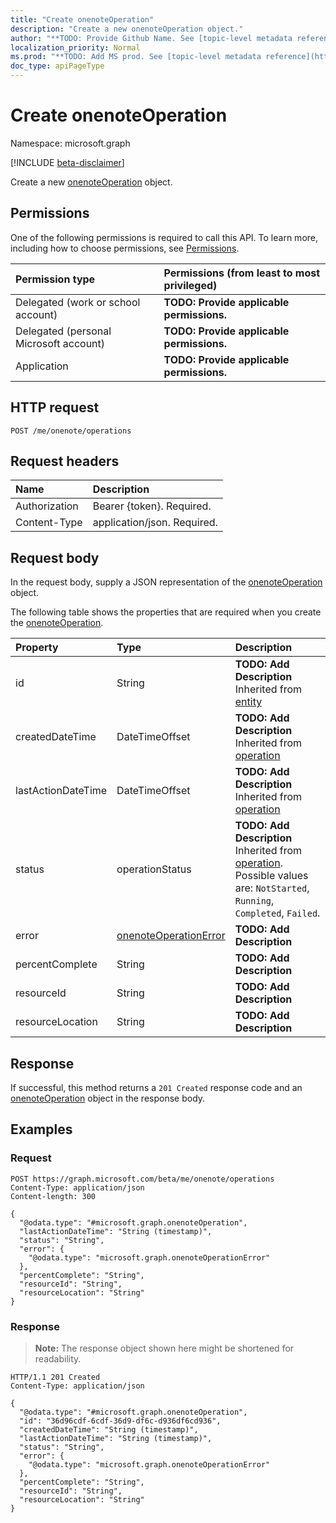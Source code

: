 ```yaml
---
title: "Create onenoteOperation"
description: "Create a new onenoteOperation object."
author: "**TODO: Provide Github Name. See [topic-level metadata reference](https://msgo.azurewebsites.net/add/document/guidelines/metadata.html#topic-level-metadata)**"
localization_priority: Normal
ms.prod: "**TODO: Add MS prod. See [topic-level metadata reference](https://msgo.azurewebsites.net/add/document/guidelines/metadata.html#topic-level-metadata)**"
doc_type: apiPageType
---
```


# Create onenoteOperation
Namespace: microsoft.graph

[!INCLUDE [beta-disclaimer](../../includes/beta-disclaimer.md)]

Create a new [onenoteOperation](../resources/onenoteoperation.md) object.

## Permissions
One of the following permissions is required to call this API. To learn more, including how to choose permissions, see [Permissions](/graph/permissions-reference).

|Permission type|Permissions (from least to most privileged)|
|:---|:---|
|Delegated (work or school account)|**TODO: Provide applicable permissions.**|
|Delegated (personal Microsoft account)|**TODO: Provide applicable permissions.**|
|Application|**TODO: Provide applicable permissions.**|

## HTTP request

<!-- {
  "blockType": "ignored"
}
-->
``` http
POST /me/onenote/operations
```

## Request headers
|Name|Description|
|:---|:---|
|Authorization|Bearer {token}. Required.|
|Content-Type|application/json. Required.|

## Request body
In the request body, supply a JSON representation of the [onenoteOperation](../resources/onenoteoperation.md) object.

The following table shows the properties that are required when you create the [onenoteOperation](../resources/onenoteoperation.md).

|Property|Type|Description|
|:---|:---|:---|
|id|String|**TODO: Add Description** Inherited from [entity](../resources/entity.md)|
|createdDateTime|DateTimeOffset|**TODO: Add Description** Inherited from [operation](../resources/operation.md)|
|lastActionDateTime|DateTimeOffset|**TODO: Add Description** Inherited from [operation](../resources/operation.md)|
|status|operationStatus|**TODO: Add Description** Inherited from [operation](../resources/operation.md). Possible values are: `NotStarted`, `Running`, `Completed`, `Failed`.|
|error|[onenoteOperationError](../resources/onenoteoperationerror.md)|**TODO: Add Description**|
|percentComplete|String|**TODO: Add Description**|
|resourceId|String|**TODO: Add Description**|
|resourceLocation|String|**TODO: Add Description**|



## Response

If successful, this method returns a `201 Created` response code and an [onenoteOperation](../resources/onenoteoperation.md) object in the response body.

## Examples

### Request
<!-- {
  "blockType": "request",
  "name": "create_onenoteoperation_from_"
}
-->
``` http
POST https://graph.microsoft.com/beta/me/onenote/operations
Content-Type: application/json
Content-length: 300

{
  "@odata.type": "#microsoft.graph.onenoteOperation",
  "lastActionDateTime": "String (timestamp)",
  "status": "String",
  "error": {
    "@odata.type": "microsoft.graph.onenoteOperationError"
  },
  "percentComplete": "String",
  "resourceId": "String",
  "resourceLocation": "String"
}
```


### Response
>**Note:** The response object shown here might be shortened for readability.
<!-- {
  "blockType": "response",
  "truncated": true,
  "@odata.type": "microsoft.graph.onenoteOperation"
}
-->
``` http
HTTP/1.1 201 Created
Content-Type: application/json

{
  "@odata.type": "#microsoft.graph.onenoteOperation",
  "id": "36d96cdf-6cdf-36d9-df6c-d936df6cd936",
  "createdDateTime": "String (timestamp)",
  "lastActionDateTime": "String (timestamp)",
  "status": "String",
  "error": {
    "@odata.type": "microsoft.graph.onenoteOperationError"
  },
  "percentComplete": "String",
  "resourceId": "String",
  "resourceLocation": "String"
}
```

